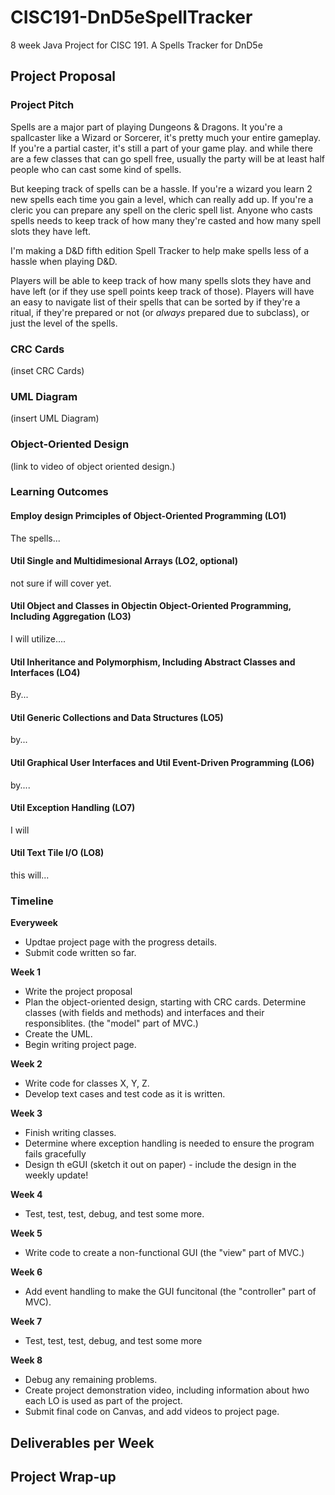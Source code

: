# CISC191-DnD5eSpellTracker
8 week Java Project for CISC 191. A Spells Tracker for DnD5e

## Project Proposal

### Project Pitch
Spells are a major part of playing Dungeons & Dragons. It you're a spallcaster like a Wizard or Sorcerer, it's pretty much your entire gameplay. If you're a partial caster, it's still a part of your game play. and while there are a few classes that can go spell free, usually the party will be at least half people who can cast some kind of spells.

But keeping track of spells can be a hassle. If you're a wizard you learn 2 new spells each time you gain a level, which can really add up. If you're a cleric you can prepare any spell on the cleric spell list. Anyone who casts spells needs to keep track of how many they're casted and how many spell slots they have left.

I'm making a D&D fifth edition Spell Tracker to help make spells less of a hassle when playing D&D.

Players will be able to keep track of how many spells slots they have and have left (or if they use spell points keep track of those). Players will have an easy to navigate list of their spells that can be sorted by if they're a ritual, if they're prepared or not (or *always* prepared due to subclass), or just the level of the spells. 

### CRC Cards
(inset CRC Cards)

### UML Diagram
(insert UML Diagram)

### Object-Oriented Design
(link to video of object oriented design.)

### Learning Outcomes

#### Employ design Primciples of Object-Oriented Programming (LO1)
The spells...

#### Util Single and Multidimesional Arrays (LO2, optional)
not sure if will cover yet.

#### Util Object and Classes in Objectin Object-Oriented Programming, Including Aggregation (LO3)
I will utilize....

#### Util Inheritance and Polymorphism, Including Abstract Classes and Interfaces (LO4)
By...

#### Util Generic Collections and Data Structures (LO5)
by...

#### Util Graphical User Interfaces and Util Event-Driven Programming (LO6)
by....

#### Util Exception Handling (LO7)
I will

#### Util Text Tile I/O (LO8)
this will...

### Timeline
__Everyweek__
 - Updtae project page with the progress details.
 - Submit code written so far.

__Week 1__
 - Write the project proposal
 - Plan the object-oriented design, starting with CRC cards. Determine classes (with fields and methods) and interfaces and their responsiblites. (the "model" part of MVC.)
 - Create the UML.
 - Begin writing project page.

__Week 2__
 - Write code for classes X, Y, Z.
 - Develop text cases and test code as it is written.

__Week 3__
 - Finish writing classes.
 - Determine where exception handling is needed to ensure the program fails gracefully
 - Design th eGUI (sketch it out on paper) - include the design in the weekly update!

__Week 4__
 - Test, test, test, debug, and test some more.

__Week 5__
 - Write code to create a non-functional GUI (the "view" part of MVC.)

__Week 6__
 - Add event handling to make the GUI funcitonal (the "controller" part of MVC).

__Week 7__
 - Test, test, test, debug, and test some more

__Week 8__
 - Debug any remaining problems.
 - Create project demonstration video, including information about hwo each LO is used as part of the project.
 - Submit final code on Canvas, and add videos to project page.

## Deliverables per Week

## Project Wrap-up


